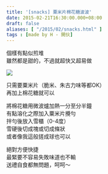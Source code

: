 ```yaml
---
title: '[snacks] 粟米片棉花糖波波'
date: 2015-02-21T16:30:00.000+08:00
draft: false
aliases: [ "/2015/02/snacks.html" ]
tags : [made by H - 開伙]
---
```


個樣有點似煎堆  
雖然都是甜的，不過就超快又超易做  

[![](https://farm9.staticflickr.com/8593/16536522722_0c187acf7a_z.jpg)](https://farm9.staticflickr.com/8593/16536522722_0c187acf7a_z.jpg)

只需要粟米片（脆米、朱古力味等都OK）  
再加上棉花糖就可以  
  
將棉花糖用微波爐加熱一分至分半鐘  
有點溶化之際加入粟米片攪勻  
拌勻後放入雪櫃（0-4度）  
雪硬後切成塊或切成條狀  
或者像我這般搓成球也可以  
  
絕對方便快捷  
最緊要不容易失敗味道也不輸  
送禮自食都無問題，呵呵～